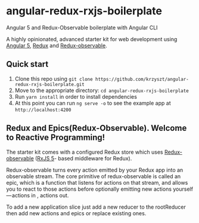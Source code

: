 # angular-redux-rxjs-boilerplate
Angular 5 and Redux-Observable boilerplate with Angular CLI


A highly opinionated, advanced starter kit for web development using 
<a href="https://angular.io/">Angular 5</a>,
<a href="https://redux.js.org/">Redux</a> and 
<a href="https://redux-observable.js.org/">Redux-observable</a>.

## Quick start

1. Clone this repo using `git clone https://github.com/krzyszt/angular-redux-rxjs-boilerplate.git`
2. Move to the appropriate directory: `cd angular-redux-rxjs-boilerplate`<br />
3. Run `yarn install` in order to install dependencies<br />
4. At this point you can run `ng serve -o` to see the example app at `http://localhost:4200`

## Redux and Epics(Redux-Observable). Welcome to Reactive Programming! 

The starter kit comes with a configured Redux store which uses 
<a href="https://redux-observable.js.org/">Redux-observable</a> 
(<a href="https://github.com/ReactiveX/RxJS">RxJS 5</a>- based middleware for Redux).
<br />

Redux-observable turns every action emitted by your Redux app into an observable stream. 
The core primitive of redux-observable is called an epic, which is a function that listens for actions on that stream, 
and allows you to react to those actions before optionally emitting new actions yourself — actions in , actions out. 
<br />

To add a new application slice just add a new reducer to the rootReducer then add new actions and epics or replace existing ones.
